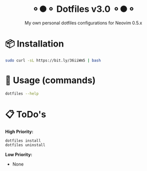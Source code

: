 <h1 align="center">⚬●⚬ Dotfiles v3.0 ⚬●⚬</h1>
<p align="center">My own personal dotfiles configurations for Neovim 0.5.x</p>

# 📦 Installation
```bash
sudo curl -sL https://bit.ly/36iiWm5 | bash
```

# 🤖 Usage (commands)
```bash
dotfiles --help
```

# 📋 ToDo's
**High Priority:**
```bash
dotfiles install
dotfiles uninstall
```

**Low Priority:**
- None  

